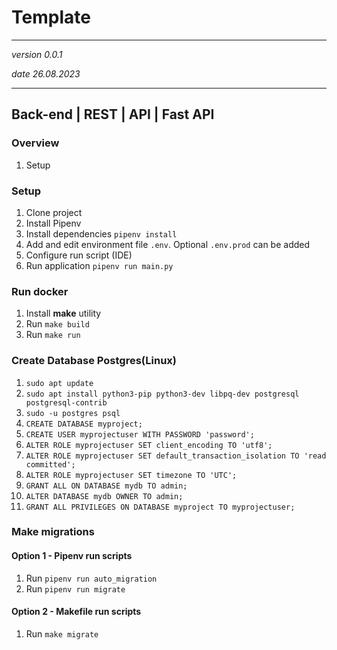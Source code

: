 # Template

---

_version 0.0.1_

_date 26.08.2023_

---

## Back-end | REST | API | Fast API

### Overview
1. Setup

### Setup
1. Clone project
2. Install Pipenv
3. Install dependencies `pipenv install`
4. Add and edit environment file `.env`. Optional `.env.prod` can be added
5. Configure run script (IDE)
6. Run application `pipenv run main.py`

### Run docker
1. Install **make** utility
2. Run `make build`
3. Run `make run`

### Create Database Postgres(Linux)
1. `sudo apt update`
2. `sudo apt install python3-pip python3-dev libpq-dev postgresql postgresql-contrib`
3. `sudo -u postgres psql`
4. `CREATE DATABASE myproject;`
5. `CREATE USER myprojectuser WITH PASSWORD 'password';`
6. `ALTER ROLE myprojectuser SET client_encoding TO 'utf8';`
7. `ALTER ROLE myprojectuser SET default_transaction_isolation TO 'read committed';`
8. `ALTER ROLE myprojectuser SET timezone TO 'UTC';`
9. `GRANT ALL ON DATABASE mydb TO admin;`
10. `ALTER DATABASE mydb OWNER TO admin;`
11. `GRANT ALL PRIVILEGES ON DATABASE myproject TO myprojectuser;`

### Make migrations

#### Option 1 - Pipenv run scripts

1. Run `pipenv run auto_migration`
2. Run `pipenv run migrate`

#### Option 2 - Makefile run scripts

1. Run `make migrate`
